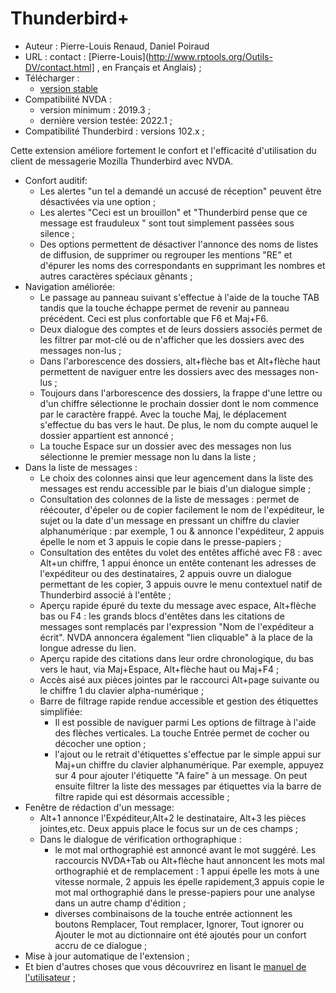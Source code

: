 # Thunderbird+ #

* Auteur : Pierre-Louis Renaud, Daniel Poiraud
* URL : contact : [Pierre-Louis](http://www.rptools.org/Outils-DV/contact.html] , en Français et Anglais) ;
* Télécharger :
	* [version stable][1]
* Compatibilité NVDA :
	* version minimum : 2019.3 ; 
	* dernière version  testée: 2022.1 ;
* Compatibilité  Thunderbird  : versions 102.x ;

Cette extension améliore fortement le confort et l'efficacité d'utilisation du client de messagerie Mozilla Thunderbird avec NVDA.

* Confort auditif:
	* Les alertes  "un tel a demandé un accusé de réception" peuvent être désactivées via une option ;
	* Les alertes "Ceci est un brouillon" et "Thunderbird pense que ce message est frauduleux " sont tout simplement passées sous silence ; 
	* Des options permettent de désactiver l'annonce des noms de listes de diffusion, de supprimer ou regrouper les mentions "RE" et d'épurer les noms des correspondants en supprimant les nombres et autres caractères spéciaux gênants ;  
* Navigation améliorée:
	* Le passage au panneau suivant s'effectue à l'aide de la touche TAB tandis que la touche échappe permet de revenir au panneau précédent. Ceci est plus confortable que F6 et Maj+F6. 
	* Deux  dialogue des comptes et de leurs dossiers associés permet de les filtrer    par mot-clé ou de n'afficher que les dossiers avec des messages non-lus ;
	* Dans l'arborescence des dossiers, alt+flèche bas et Alt+flèche haut  permettent de naviguer entre les dossiers avec des messages non-lus ;
	* Toujours dans l'arborescence  des dossiers, la frappe d'une lettre ou d'un chiffre sélectionne le prochain dossier dont le nom commence par le caractère frappé. Avec la touche Maj, le déplacement s'effectue du bas vers le haut. De plus, le nom du compte auquel le dossier appartient est annoncé ;
	* La touche Espace sur un dossier avec des messages non lus sélectionne le premier message non lu dans la liste ;
* Dans la liste de messages :
	* Le choix des colonnes ainsi que leur agencement dans la liste des messages est  rendu accessible par le biais d'un dialogue simple ;
	* Consultation des colonnes de la liste de messages : permet  de réécouter, d'épeler ou de copier facilement le nom de l'expéditeur, le sujet ou la date d'un message en pressant un chiffre du clavier alphanumérique : par exemple, 1 ou &  annonce l'expéditeur, 2 appuis épelle le nom et 3 appuis le copie dans le presse-papiers ;
	* Consultation des entêtes du volet des entêtes affiché avec F8 : avec Alt+un chiffre, 1 appui énonce un entête contenant les adresses    de l'expéditeur ou des destinataires, 2 appuis ouvre un dialogue permettant de les copier, 3 appuis ouvre le menu contextuel natif de Thunderbird associé à l'entête ;
	* Aperçu rapide  épuré du texte du message  avec espace, Alt+flèche bas ou F4 : les grands blocs d'entêtes dans les citations de messages sont remplacés par l'expression "Nom de l'expéditeur a écrit". NVDA annoncera également "lien cliquable" à la place de la longue adresse du lien.
	* Aperçu rapide  des citations dans leur ordre chronologique, du bas vers le haut, via Maj+Espace, Alt+flèche haut ou Maj+F4 ;
	* Accès aisé aux pièces jointes par le raccourci Alt+page suivante ou le chiffre 1 du clavier alpha-numérique ; 
	* Barre de filtrage rapide rendue accessible et gestion des étiquettes simplifiée:
		* Il est possible de naviguer parmi   Les options de filtrage à l'aide des flèches verticales. La touche Entrée permet de cocher ou décocher une option ;
		* l'ajout ou le retrait d'étiquettes s'effectue par le simple appui sur Maj+un chiffre du clavier alphanumérique. Par exemple, appuyez sur 4 pour ajouter l'étiquette "A faire" à un message. On peut ensuite filtrer la liste des messages par étiquettes via la barre de filtre rapide qui est désormais accessible ;
* Fenêtre de rédaction d'un message:
	* Alt+1 annonce l'Expéditeur,Alt+2 le destinataire, Alt+3 les pièces jointes,etc. Deux appuis place le focus sur un de ces champs ;
	* Dans le dialogue de vérification orthographique : 
		*	 le  mot mal orthographié  est annoncé avant le mot suggéré. Les raccourcis NVDA+Tab ou Alt+flèche haut annoncent les mots mal orthographié et de remplacement : 1 appui épelle les mots à une vitesse normale, 2 appuis les épelle rapidement,3 appuis copie le mot mal orthographié dans le presse-papiers pour une analyse dans un autre champ d'édition ; 
		*	 diverses combinaisons de la touche entrée actionnent les boutons Remplacer, Tout remplacer, Ignorer, Tout ignorer ou Ajouter le mot au dictionnaire ont été ajoutés pour un confort accru  de ce dialogue ; 
* Mise à jour automatique de l'extension ;
* Et bien d'autres choses que vous découvrirez en lisant le [manuel de l'utilisateur][2] ;


[1]: https://github.com/RPTools-org/ThunderbirdPlus/releases/download/v4.4/ThunderbirdPlus-v4.4-TB102.nvda-addon

[2]: http://www.rptools.org/Outils-DV/NVDA-ThunderbirdPlus.html